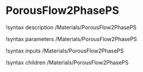 # PorousFlow2PhasePS

!syntax description /Materials/PorousFlow2PhasePS

!syntax parameters /Materials/PorousFlow2PhasePS

!syntax inputs /Materials/PorousFlow2PhasePS

!syntax children /Materials/PorousFlow2PhasePS
